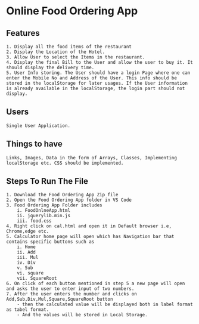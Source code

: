 # Online Food Ordering App
## Features
    1. Display all the food items of the restaurant
    2. Display the Location of the Hotel.
    3. Allow User to select the Items in the restaurant.
    4. Display the final Bill to the User and allow the user to buy it. It should display the delivery time.
    5. User Info storing. The User should have a login Page where one can enter the Mobile No and Address of the User. This info should be stored in the localStorage for later usages. If the User information is already available in the localStorage, the login part should not display.

## Users
    Single User Application.

## Things to have
    Links, Images, Data in the form of Arrays, Classes, Implementing localStorage etc. CSS should be implemented.
    
## Steps To Run The File

    1. Download the Food Ordering App Zip file
    2. Open the Food Ordering App folder in VS Code
    3. Food Ordering App Folder includes 
        i. FoodOnlneApp.html 
        ii. jquerylib.min.js
        iii. food.css
    4. Right click on cal.html and open it in Default browser i.e, Chrome,edge etc.
    5. Calculator home page will open which has Navigation bar that contains specific buttons such as 
        i. Home
        ii. Add
        iii. Mul
        iv. Div
        v. Sub
        vi. square
        vii. SquareRoot
    6. On click of each button mentioned in step 5 a new page will open and asks the user to enter input of two numbers.
    7. After the user enters the number and clicks on Add,Sub,Div,Mul,Square,SquareRoot button 
        - then the calculated value will be displayed both in label format as tabel format.
        - And the values will be stored in Local Storage.
